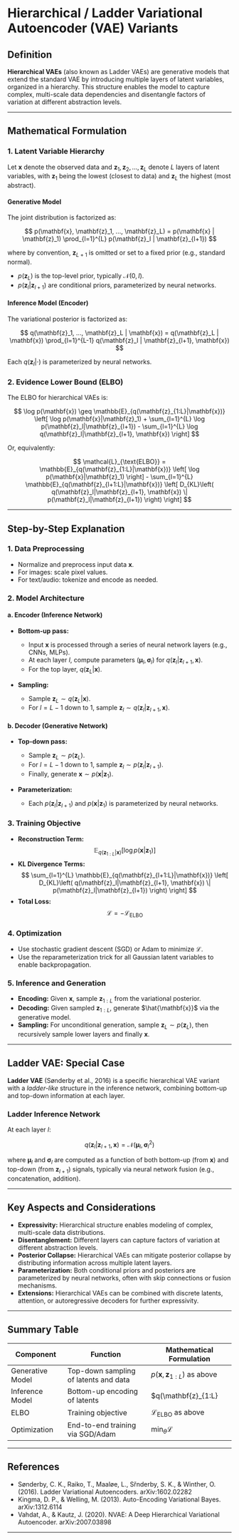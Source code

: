 # Hierarchical / Ladder Variational Autoencoder (VAE) Variants

## Definition

**Hierarchical VAEs** (also known as Ladder VAEs) are generative models that extend the standard VAE by introducing multiple layers of latent variables, organized in a hierarchy. This structure enables the model to capture complex, multi-scale data dependencies and disentangle factors of variation at different abstraction levels.

---

## Mathematical Formulation

### 1. Latent Variable Hierarchy

Let $\mathbf{x}$ denote the observed data and $\mathbf{z}_1, \mathbf{z}_2, ..., \mathbf{z}_L$ denote $L$ layers of latent variables, with $\mathbf{z}_1$ being the lowest (closest to data) and $\mathbf{z}_L$ the highest (most abstract).

#### Generative Model

The joint distribution is factorized as:

$$
p(\mathbf{x}, \mathbf{z}_1, ..., \mathbf{z}_L) = p(\mathbf{x} | \mathbf{z}_1) \prod_{l=1}^{L} p(\mathbf{z}_l | \mathbf{z}_{l+1})
$$

where by convention, $\mathbf{z}_{L+1}$ is omitted or set to a fixed prior (e.g., standard normal).

- $p(\mathbf{z}_L)$ is the top-level prior, typically $\mathcal{N}(0, I)$.
- $p(\mathbf{z}_l | \mathbf{z}_{l+1})$ are conditional priors, parameterized by neural networks.

#### Inference Model (Encoder)

The variational posterior is factorized as:

$$
q(\mathbf{z}_1, ..., \mathbf{z}_L | \mathbf{x}) = q(\mathbf{z}_L | \mathbf{x}) \prod_{l=1}^{L-1} q(\mathbf{z}_l | \mathbf{z}_{l+1}, \mathbf{x})
$$

Each $q(\mathbf{z}_l | \cdot)$ is parameterized by neural networks.

### 2. Evidence Lower Bound (ELBO)

The ELBO for hierarchical VAEs is:

$$
\log p(\mathbf{x}) \geq \mathbb{E}_{q(\mathbf{z}_{1:L}|\mathbf{x})} \left[ \log p(\mathbf{x}|\mathbf{z}_1) + \sum_{l=1}^{L} \log p(\mathbf{z}_l|\mathbf{z}_{l+1}) - \sum_{l=1}^{L} \log q(\mathbf{z}_l|\mathbf{z}_{l+1}, \mathbf{x}) \right]
$$

Or, equivalently:

$$
\mathcal{L}_{\text{ELBO}} = \mathbb{E}_{q(\mathbf{z}_{1:L}|\mathbf{x})} \left[ \log p(\mathbf{x}|\mathbf{z}_1) \right] - \sum_{l=1}^{L} \mathbb{E}_{q(\mathbf{z}_{l+1:L}|\mathbf{x})} \left[ D_{KL}\left( q(\mathbf{z}_l|\mathbf{z}_{l+1}, \mathbf{x}) \| p(\mathbf{z}_l|\mathbf{z}_{l+1}) \right) \right]
$$

---

## Step-by-Step Explanation

### 1. Data Preprocessing

- Normalize and preprocess input data $\mathbf{x}$.
- For images: scale pixel values.
- For text/audio: tokenize and encode as needed.

### 2. Model Architecture

#### a. Encoder (Inference Network)

- **Bottom-up pass:** 
  - Input $\mathbf{x}$ is processed through a series of neural network layers (e.g., CNNs, MLPs).
  - At each layer $l$, compute parameters $(\boldsymbol{\mu}_l, \boldsymbol{\sigma}_l)$ for $q(\mathbf{z}_l | \mathbf{z}_{l+1}, \mathbf{x})$.
  - For the top layer, $q(\mathbf{z}_L | \mathbf{x})$.

- **Sampling:**
  - Sample $\mathbf{z}_L \sim q(\mathbf{z}_L | \mathbf{x})$.
  - For $l = L-1$ down to $1$, sample $\mathbf{z}_l \sim q(\mathbf{z}_l | \mathbf{z}_{l+1}, \mathbf{x})$.

#### b. Decoder (Generative Network)

- **Top-down pass:**
  - Sample $\mathbf{z}_L \sim p(\mathbf{z}_L)$.
  - For $l = L-1$ down to $1$, sample $\mathbf{z}_l \sim p(\mathbf{z}_l | \mathbf{z}_{l+1})$.
  - Finally, generate $\mathbf{x} \sim p(\mathbf{x} | \mathbf{z}_1)$.

- **Parameterization:**
  - Each $p(\mathbf{z}_l | \mathbf{z}_{l+1})$ and $p(\mathbf{x} | \mathbf{z}_1)$ is parameterized by neural networks.

### 3. Training Objective

- **Reconstruction Term:**
  $$
  \mathbb{E}_{q(\mathbf{z}_{1:L}|\mathbf{x})} [\log p(\mathbf{x}|\mathbf{z}_1)]
  $$
- **KL Divergence Terms:**
  $$
  \sum_{l=1}^{L} \mathbb{E}_{q(\mathbf{z}_{l+1:L}|\mathbf{x})} \left[ D_{KL}\left( q(\mathbf{z}_l|\mathbf{z}_{l+1}, \mathbf{x}) \| p(\mathbf{z}_l|\mathbf{z}_{l+1}) \right) \right]
  $$
- **Total Loss:**
  $$
  \mathcal{L} = -\mathcal{L}_{\text{ELBO}}
  $$

### 4. Optimization

- Use stochastic gradient descent (SGD) or Adam to minimize $\mathcal{L}$.
- Use the reparameterization trick for all Gaussian latent variables to enable backpropagation.

### 5. Inference and Generation

- **Encoding:** Given $\mathbf{x}$, sample $\mathbf{z}_{1:L}$ from the variational posterior.
- **Decoding:** Given sampled $\mathbf{z}_{1:L}$, generate $\hat{\mathbf{x}}$ via the generative model.
- **Sampling:** For unconditional generation, sample $\mathbf{z}_L \sim p(\mathbf{z}_L)$, then recursively sample lower layers and finally $\mathbf{x}$.

---

## Ladder VAE: Special Case

**Ladder VAE** (Sønderby et al., 2016) is a specific hierarchical VAE variant with a *ladder-like* structure in the inference network, combining bottom-up and top-down information at each layer.

### Ladder Inference Network

At each layer $l$:

$$
q(\mathbf{z}_l | \mathbf{z}_{l+1}, \mathbf{x}) = \mathcal{N}(\boldsymbol{\mu}_l, \boldsymbol{\sigma}_l^2)
$$

where $\boldsymbol{\mu}_l$ and $\boldsymbol{\sigma}_l$ are computed as a function of both bottom-up (from $\mathbf{x}$) and top-down (from $\mathbf{z}_{l+1}$) signals, typically via neural network fusion (e.g., concatenation, addition).

---

## Key Aspects and Considerations

- **Expressivity:** Hierarchical structure enables modeling of complex, multi-scale data distributions.
- **Disentanglement:** Different layers can capture factors of variation at different abstraction levels.
- **Posterior Collapse:** Hierarchical VAEs can mitigate posterior collapse by distributing information across multiple latent layers.
- **Parameterization:** Both conditional priors and posteriors are parameterized by neural networks, often with skip connections or fusion mechanisms.
- **Extensions:** Hierarchical VAEs can be combined with discrete latents, attention, or autoregressive decoders for further expressivity.

---

## Summary Table

| Component         | Function                                      | Mathematical Formulation                          |
|-------------------|-----------------------------------------------|---------------------------------------------------|
| Generative Model  | Top-down sampling of latents and data         | $p(\mathbf{x}, \mathbf{z}_{1:L})$ as above        |
| Inference Model   | Bottom-up encoding of latents                 | $q(\mathbf{z}_{1:L}|\mathbf{x})$ as above         |
| ELBO              | Training objective                            | $\mathcal{L}_{\text{ELBO}}$ as above              |
| Optimization      | End-to-end training via SGD/Adam              | $\min_\theta \mathcal{L}$                         |

---

## References

- Sønderby, C. K., Raiko, T., Maaløe, L., Sřnderby, S. K., & Winther, O. (2016). Ladder Variational Autoencoders. arXiv:1602.02282
- Kingma, D. P., & Welling, M. (2013). Auto-Encoding Variational Bayes. arXiv:1312.6114
- Vahdat, A., & Kautz, J. (2020). NVAE: A Deep Hierarchical Variational Autoencoder. arXiv:2007.03898

---